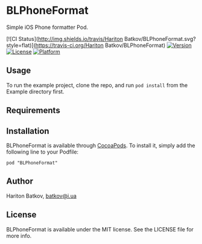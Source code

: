 # BLPhoneFormat
Simple iOS Phone formatter Pod.

[![CI Status](http://img.shields.io/travis/Hariton Batkov/BLPhoneFormat.svg?style=flat)](https://travis-ci.org/Hariton Batkov/BLPhoneFormat)
[![Version](https://img.shields.io/cocoapods/v/BLPhoneFormat.svg?style=flat)](http://cocoadocs.org/docsets/BLPhoneFormat)
[![License](https://img.shields.io/cocoapods/l/BLPhoneFormat.svg?style=flat)](http://cocoadocs.org/docsets/BLPhoneFormat)
[![Platform](https://img.shields.io/cocoapods/p/BLPhoneFormat.svg?style=flat)](http://cocoadocs.org/docsets/BLPhoneFormat)

## Usage

To run the example project, clone the repo, and run `pod install` from the Example directory first.

## Requirements

## Installation

BLPhoneFormat is available through [CocoaPods](http://cocoapods.org). To install
it, simply add the following line to your Podfile:

    pod "BLPhoneFormat"

## Author

Hariton Batkov, batkov@i.ua

## License

BLPhoneFormat is available under the MIT license. See the LICENSE file for more info.
